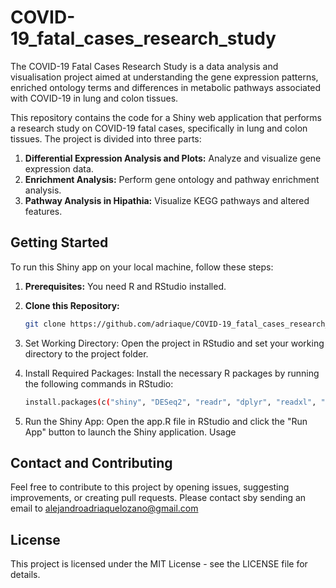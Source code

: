 # COVID-19_fatal_cases_research_study
The COVID-19 Fatal Cases Research Study is a data analysis and visualisation project aimed at understanding the gene expression patterns, enriched ontology terms and differences in metabolic pathways associated with COVID-19 in lung and colon tissues.

This repository contains the code for a Shiny web application that performs a research study on COVID-19 fatal cases, specifically in lung and colon tissues. The project is divided into three parts: 

1. **Differential Expression Analysis and Plots:** Analyze and visualize gene expression data.
2. **Enrichment Analysis:** Perform gene ontology and pathway enrichment analysis.
3. **Pathway Analysis in Hipathia:** Visualize KEGG pathways and altered features.

## Getting Started

To run this Shiny app on your local machine, follow these steps:

1. **Prerequisites:** You need R and RStudio installed.

2. **Clone this Repository:**
   ```sh
   git clone https://github.com/adriaque/COVID-19_fatal_cases_research_study.git
   
3. Set Working Directory: Open the project in RStudio and set your working directory to the project folder.
   
4. Install Required Packages: Install the necessary R packages by running the following commands in RStudio:
   ```sh
   install.packages(c("shiny", "DESeq2", "readr", "dplyr", "readxl", "clusterProfiler", "biomaRt", "org.Hs.eg.db", "hipathia", "ggplot2"))
   
5. Run the Shiny App: Open the app.R file in RStudio and click the "Run App" button to launch the Shiny application.
Usage

## Contact and Contributing

Feel free to contribute to this project by opening issues, suggesting improvements, or creating pull requests.
Please contact sby sending an email to alejandroadriaquelozano@gmail.com

## License

This project is licensed under the MIT License - see the LICENSE file for details.



